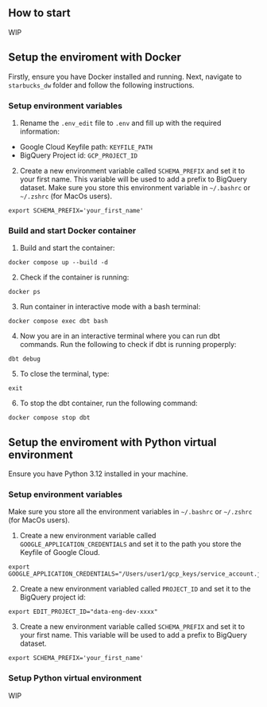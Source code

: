 ## How to start
WIP


## Setup the enviroment with Docker
Firstly, ensure you have Docker installed and running. Next, navigate to `starbucks_dw` folder and follow the following instructions.

### Setup environment variables
1. Rename the `.env_edit` file to `.env` and fill up with the required information:
- Google Cloud Keyfile path: `KEYFILE_PATH`
- BigQuery Project id: `GCP_PROJECT_ID`

2. Create a new environment variable called `SCHEMA_PREFIX` and set it to your first name. This variable will be used to add a prefix to BigQuery dataset. Make sure you store this environment variable in `~/.bashrc` or `~/.zshrc` (for MacOs users).

```
export SCHEMA_PREFIX='your_first_name'
```

### Build and start Docker container

1. Build and start the container:

```
docker compose up --build -d
```

2. Check if the container is running:

```
docker ps
```

3. Run container in interactive mode with a bash terminal:

```
docker compose exec dbt bash
```

4. Now you are in an interactive terminal where you can run dbt commands. Run the following to check if dbt is running properply:

```
dbt debug
```

5. To close the terminal, type:

```
exit
```

6. To stop the dbt container, run the following command:

```
docker compose stop dbt
```


## Setup the enviroment with Python virtual environment
Ensure you have Python 3.12 installed in your machine.


### Setup environment variables
Make sure you store all the environment variables in `~/.bashrc` or `~/.zshrc` (for MacOs users).


1. Create a new environment variable called `GOOGLE_APPLICATION_CREDENTIALS` and set it to the path you store the Keyfile of Google Cloud.

```
export GOOGLE_APPLICATION_CREDENTIALS="/Users/user1/gcp_keys/service_account.json"
```

2. Create a new environment variabled called `PROJECT_ID` and set it to the BigQuery project id:

```
export EDIT_PROJECT_ID="data-eng-dev-xxxx"
```


3. Create a new environment variable called `SCHEMA_PREFIX` and set it to your first name. This variable will be used to add a prefix to BigQuery dataset.

```
export SCHEMA_PREFIX='your_first_name'
```

### Setup Python virtual environment

WIP
